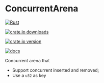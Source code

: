 # ConcurrentArena

[![Rust](https://github.com/NobodyXu/concurrent_arena/actions/workflows/rust.yml/badge.svg)](https://github.com/NobodyXu/concurrent_arena/actions/workflows/rust.yml)

[![crate.io downloads](https://img.shields.io/crates/d/concurrent_arena)](https://crates.io/crates/concurrent_arena)

[![crate.io version](https://img.shields.io/crates/v/concurrent_arena)](https://crates.io/crates/concurrent_arena)

[![docs](https://docs.rs/concurrent_arena/badge.svg)](https://docs.rs/concurrent_arena)

Concurrent arena that
 - Support concurrent inserted and removed;
 - Use a `u32` as key
